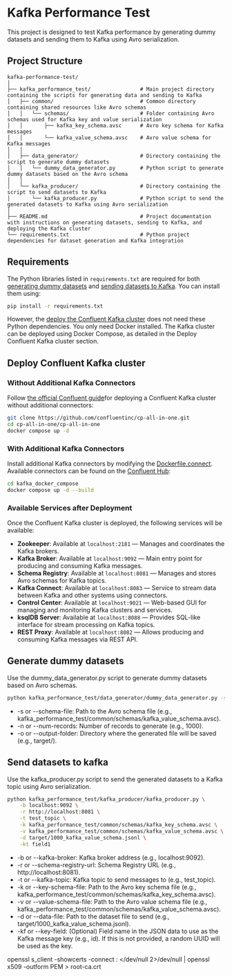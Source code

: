 # Kafka Performance Test

This project is designed to test Kafka performance by generating dummy datasets and sending them to Kafka using Avro serialization.

## Project Structure

```
kafka-performance-test/
│
├── kafka_performance_test/                # Main project directory containing the scripts for generating data and sending to Kafka
│   ├── common/                            # Common directory containing shared resources like Avro schemas
│   │   └── schemas/                       # Folder containing Avro schemas used for Kafka key and value serialization
│   │       ├── kafka_key_schema.avsc      # Avro key schema for Kafka messages
│   │       └── kafka_value_schema.avsc    # Avro value schema for Kafka messages
│   │
│   ├── data_generator/                    # Directory containing the script to generate dummy datasets
│   │   └── dummy_data_generator.py        # Python script to generate dummy datasets based on the Avro schema
│   │
│   └── kafka_producer/                    # Directory containing the script to send datasets to Kafka
│       └── kafka_producer.py              # Python script to send the generated datasets to Kafka using Avro serialization
│
├── README.md                              # Project documentation with instructions on generating datasets, sending to Kafka, and deploying the Kafka cluster
└── requirements.txt                       # Python project dependencies for dataset generation and Kafka integration
```

## Requirements
The Python libraries listed in `requirements.txt` are required for both [generating dummy datasets](#generate-dummy-datasets) and [sending datasets to Kafka](#send-datasets-to-kafka). You can install them using:

```bash
pip install -r requirements.txt
```

However, the [deploy the Confluent Kafka cluster](#deploy-confluent-kafka-cluster) does not need these Python dependencies. You only need Docker installed. The Kafka cluster can be deployed using Docker Compose, as detailed in the Deploy Confluent Kafka cluster section.

## Deploy Confluent Kafka cluster

### Without Additional Kafka Connectors
Follow [the official Confluent guide](https://github.com/confluentinc/cp-all-in-one/tree/7.5.0-post/cp-all-in-one)for deploying a Confluent Kafka cluster without additional connectors: 

```bash
git clone https://github.com/confluentinc/cp-all-in-one.git
cd cp-all-in-one/cp-all-in-one
docker compose up -d 
```

### With Additional Kafka Connectors
Install additional Kafka connectors by modifying the [Dockerfile.connect](kafka_docker_compose%2FDockerfile.connect). Available connectors can be found on the [Confluent Hub](https://www.confluent.io/hub/): 

```bash
cd kafka_docker_compose
docker compose up -d --build
```

### Available Services after Deployment

Once the Confluent Kafka cluster is deployed, the following services will be available:

- **Zookeeper**: Available at `localhost:2181` — Manages and coordinates the Kafka brokers.
- **Kafka Broker**: Available at `localhost:9092` — Main entry point for producing and consuming Kafka messages.
- **Schema Registry**: Available at `localhost:8081` — Manages and stores Avro schemas for Kafka topics.
- **Kafka Connect**: Available at `localhost:8083` — Service to stream data between Kafka and other systems using connectors.
- **Control Center**: Available at `localhost:9021` — Web-based GUI for managing and monitoring Kafka clusters and services.
- **ksqlDB Server**: Available at `localhost:8088` — Provides SQL-like interface for stream processing on Kafka topics.
- **REST Proxy**: Available at `localhost:8082` — Allows producing and consuming Kafka messages via REST API.

## Generate dummy datasets
Use the dummy_data_generator.py script to generate dummy datasets based on Avro schemas.

```bash
python kafka_performance_test/data_generator/dummy_data_generator.py -s path/to/kafka_value_schema.avsc -n 1000 -o target/
```
* -s or --schema-file: Path to the Avro schema file (e.g., kafka_performance_test/common/schemas/kafka_value_schema.avsc).
* -n or --num-records: Number of records to generate (e.g., 1000).
* -o or --output-folder: Directory where the generated file will be saved (e.g., target/).

## Send datasets to kafka
Use the kafka_producer.py script to send the generated datasets to a Kafka topic using Avro serialization.
```bash
python kafka_performance_test/kafka_producer/kafka_producer.py \
    -b localhost:9092 \
    -r http://localhost:8081 \
    -t test_topic \
    -k kafka_performance_test/common/schemas/kafka_key_schema.avsc \
    -v kafka_performance_test/common/schemas/kafka_value_schema.avsc \
    -d target/1000_kafka_value_schema.jsonl \
    -kt field1
```

* -b or --kafka-broker: Kafka broker address (e.g., localhost:9092).
* -r or --schema-registry-url: Schema Registry URL (e.g., http://localhost:8081).
* -t or --kafka-topic: Kafka topic to send messages to (e.g., test_topic).
* -k or --key-schema-file: Path to the Avro key schema file (e.g., kafka_performance_test/common/schemas/kafka_key_schema.avsc).
* -v or --value-schema-file: Path to the Avro value schema file (e.g., kafka_performance_test/common/schemas/kafka_value_schema.avsc).
* -d or --data-file: Path to the dataset file to send (e.g., target/1000_kafka_value_schema.jsonl).
* -kf or --key-field: (Optional) Field name in the JSON data to use as the Kafka message key (e.g., id). If this is not provided, a random UUID will be used as the key.


openssl s_client -showcerts -connect <server>:<port> </dev/null 2>/dev/null | openssl x509 -outform PEM > root-ca.crt

